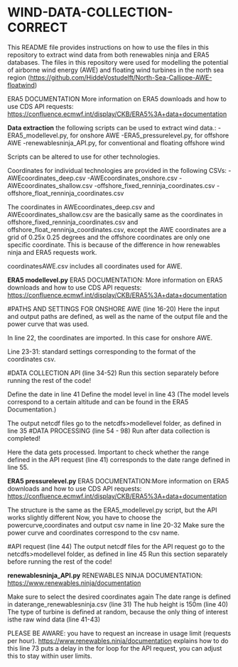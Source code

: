 # WIND-DATA-COLLECTION-CORRECT

This README file provides instructions on how to use the files in this repository to extract wind data from both renewables ninja and ERA5 databases. 
The files in this repository were used for modelling the potential of airborne wind energy (AWE) and floating wind turbines in the north sea region (https://github.com/HiddeVostudelft/North-Sea-Calliope-AWE-floatwind)

ERA5 DOCUMENTATION
More information on ERA5 downloads and how to use CDS API requests: https://confluence.ecmwf.int/display/CKB/ERA5%3A+data+documentation

**Data extraction**
the following scripts can be used to extract wind data.:
-ERA5_modellevel.py, for onshore AWE
-ERA5_pressurelevel.py, for offshore AWE 
-renewablesninja_API.py, for conventional and floating offshore wind

Scripts can be altered to use for other technologies.

Coordinates for individual technologies are provided in the following CSVs:
-AWEcoordinates_deep.csv
-AWEcoordinates_onshore.csv
-AWEcoordinates_shallow.csv
-offshore_fixed_renninja_coordinates.csv
-offshore_float_renninja_coordinates.csv

The coordinates in AWEcoordinates_deep.csv and AWEcoordinates_shallow.csv are the basically same as the coordinates in offshore_fixed_renninja_coordinates.csv and offshore_float_renninja_coordinates.csv, except the AWE coordinates are a grid of 0.25x 0.25 degrees and the offshore coordinates are only one specific coordinate. This is because of the difference in how renewables ninja and ERA5 requests work.

coordinatesAWE.csv includes all coordinates used for AWE.

**ERA5 modellevel.py**
ERA5 DOCUMENTATION: More information on ERA5 downloads and how to use CDS API requests: https://confluence.ecmwf.int/display/CKB/ERA5%3A+data+documentation

#PATHS AND SETTINGS FOR ONSHORE AWE (line 16-20)
Here the input and output paths are defined, as well as the name of the output file and the power curve that was used.

In line 22, the coordinates are imported. In this case for onshore AWE.

Line 23-31: standard settings corresponding to the format of the coordinates csv.

#DATA COLLECTION API (line 34-52) 
Run this section separately before running the rest of the code!

Define the date in line 41
Define the model level in line 43 (The model levels correspond to a certain altitude and can be found in the ERA5 Documentation.)

The output netcdf files go to the netcdfs>modellevel folder, as defined in line 35
#DATA PROCESSING (line 54 - 98)
Run after data collection is completed!

Here the data gets processed. Important to check whether the range defined in the API request (line 41) corresponds to the date range defined in line 55.


**ERA5 pressurelevel.py** 
ERA5 DOCUMENTATION:More information on ERA5 downloads and how to use CDS API requests: https://confluence.ecmwf.int/display/CKB/ERA5%3A+data+documentation

The structure is the same as the ERA5_modellevel.py script, but the API works slightly different
Now, you have to choose the powercurve,coordinates and output csv name in line 20-32
Make sure the power curve and coordinates correspond to the csv name. 

#API request (line 44)
The output netcdf files for the API request go to the netcdfs>modellevel folder, as defined in line 45
Run this section separately before running the rest of the code!

**renewablesninja_API.py**
RENEWABLES NINJA DOCUMENTATION: https://www.renewables.ninja/documentation

Make sure to select the desired coordinates again
The date range is defined in daterange_renewablesninja.csv (line 31)
The hub height is 150m (line 40)
The type of turbine is defined at random, because the only thing of interest isthe raw wind data (line 41-43)

PLEASE BE AWARE: you have to request an increase in usage limit (requests per hour). https://www.renewables.ninja/documentation explains how to do this
line 73 puts a delay in the for loop for the API request, you can adjust this to stay within user limits. 




